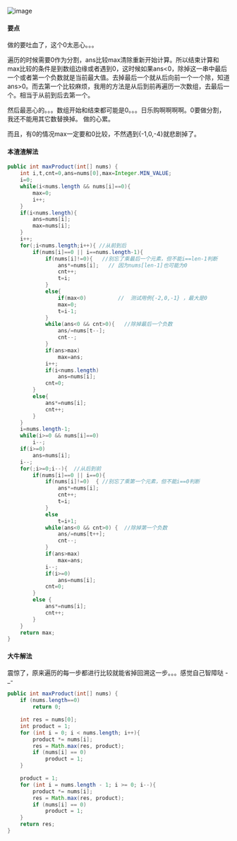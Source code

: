 ![image](http://ww3.sinaimg.cn/large/005CRBrHgw1f83t65htpfj30jj031glk.jpg)

#### 要点
做的要吐血了，这个0太恶心。。。

遍历的时候需要0作为分割，ans比较max清除重新开始计算。所以结束计算和max比较的条件是到数组边缘或者遇到0，这时候如果ans<0，除掉这一串中最后一个或者第一个负数就是当前最大值。去掉最后一个就从后向前一个一个除，知道ans>0。而去第一个比较麻烦，我用的方法是从后到前再遍历一次数组，去最后一个。相当于从前到后去第一个。

然后最恶心的。。。数组开始和结束都可能是0。。。日乐购啊啊啊啊。0要做分割，我还不能用其它数替换掉。
做的心累。

而且，有0的情况max一定要和0比较，不然遇到{-1,0,-4}就悲剧掉了。
#### 本渣渣解法
```Java
public int maxProduct(int[] nums) {
    int i,t,cnt=0,ans=nums[0],max=Integer.MIN_VALUE;
	i=0;
	while(i<nums.length && nums[i]==0){
		max=0;
		i++;
	}
	if(i<nums.length){
		ans=nums[i];
		max=nums[i];
	}
	i++;
	for(;i<nums.length;i++){ //从前到后
		if(nums[i]==0 || i==nums.length-1){
			if(nums[i]!=0){   //别忘了乘最后一个元素，但不能i==len-1判断
				ans*=nums[i];   // 因为nums[len-1]也可能为0
				cnt++;
				t=i;
			}
			else{
				if(max<0)		   //  测试用例{-2,0,-1} ，最大是0
				max=0;
				t=i-1;
			}
			while(ans<0 && cnt>0){   //除掉最后一个负数
				ans/=nums[t--];
				cnt--;
			}
			if(ans>max)
				max=ans;
			i++;
			if(i<nums.length)
				ans=nums[i];
			cnt=0;
		}
		else{ 
			ans*=nums[i];
			cnt++;
		}
	}
	i=nums.length-1;
	while(i>=0 && nums[i]==0)
		i--;
	if(i>=0)
		ans=nums[i];
	i--;
	for(;i>=0;i--){  //从后到前
		if(nums[i]==0 || i==0){
			if(nums[i]!=0)	{ //别忘了乘第一个元素，但不能i==0判断
				ans*=nums[i];
				cnt++;
				t=i;
			}
			else
				t=i+1;
			while(ans<0 && cnt>0) {  //除掉第一个负数
				ans/=nums[t++];
				cnt--;
			}
			if(ans>max)
				max=ans;
			i--;
			if(i>=0)
				ans=nums[i];
			cnt=0;
		}
		else {
			ans*=nums[i];
			cnt++;
		}
	}
	return max;
}
```

#### 大牛解法
震惊了，原来遍历的每一步都进行比较就能省掉回溯这一步。。。感觉自己智障哒 -_-
```Java
public int maxProduct(int[] nums) {
 	if (nums.length==0)
        return 0;

    int res = nums[0];
    int product = 1;
    for (int i = 0; i < nums.length; i++){
        product *= nums[i];
        res = Math.max(res, product);
        if (nums[i] == 0)
            product = 1;
    }

    product = 1;
    for (int i = nums.length - 1; i >= 0; i--){
        product *= nums[i];
        res = Math.max(res, product);
        if (nums[i] == 0)
            product = 1;
    }
    return res;       
}
```
